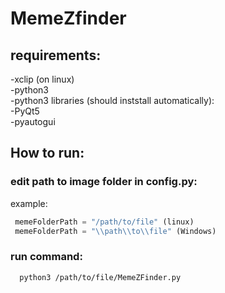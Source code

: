 # MemeZfinder
## requirements:
  -xclip (on linux)\
  -python3\
  -python3 libraries (should inststall automatically):\
    -PyQt5\
    -pyautogui

## How to run:
### edit path to image folder in config.py:
  example:
   ```python
    memeFolderPath = "/path/to/file" (linux)
    memeFolderPath = "\\path\\to\\file" (Windows)
   ```
### run command:
   ```
     python3 /path/to/file/MemeZFinder.py
   ```
